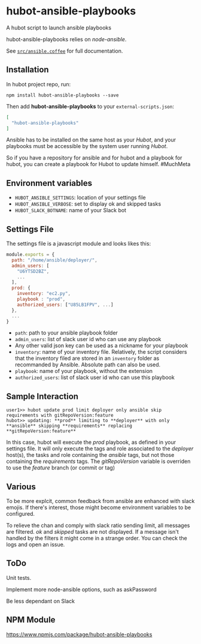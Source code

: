 # hubot-ansible-playbooks

A hubot script to launch ansible playbooks

hubot-ansible-playbooks relies on *node-ansible*.

See [`src/ansible.coffee`](src/ansible.coffee) for full documentation.

## Installation

In hubot project repo, run:

`npm install hubot-ansible-playbooks --save`

Then add **hubot-ansible-playbooks** to your `external-scripts.json`:

```json
[
  "hubot-ansible-playbooks"
]
```

Ansible has to be installed on the same host as your *Hubot*, and your playbooks must be accessible by the system user running *Hubot*.

So if you have a repository for ansible and for hubot and a playbook for hubot, you can create a playbook for Hubot to update himself. #MuchMeta

## Environment variables

- `HUBOT_ANSIBLE_SETTINGS`: location of your settings file
- `HUBOT_ANSIBLE_VERBOSE`: set to display ok and skipped tasks
- `HUBOT_SLACK_BOTNAME`: name of your Slack bot

## Settings File

The settings file is a javascript module and looks likes this:

```javascript
module.exports = {
  path: "/home/ansible/deployer/",
  admin_users: [
    "U6YTSD2BZ",
    ...
  ],
  prod: {
    inventory: "ec2.py",
    playbook : "prod",
    authorized_users: ["U85LB1FPV", ...]
  },
  ...
}
```

- `path`: path to your ansible playbook folder
- `admin_users`: list of slack user id who can use any playbook
- Any other valid json key can be used as a nickname for your playbook
- `inventory`: name of your inventory file. Relatively, the script considers that the inventory filed are stored in an `inventory` folder as recommanded by Ansible. Absolute path can also be used.
- `playbook`: name of your playbook, without the extension
- `authorized_users`: list of slack user id who can use this playbook

## Sample Interaction

```
user1>> hubot update prod limit deployer only ansible skip requirements with gitRepoVersion:feature
hubot>> updating: **prod** limiting to **deployer** with only **ansible** skipping **requirements** replacing **gitRepoVersion:feature**
```

In this case, hubot will execute the *prod* playbook, as defined in your settings file. It will only execute the tags and role associated to the *deployer* host(s), the tasks and role containing the *ansible* tags, but not those containing the *requirements* tags. The *gitRepoVersion* variable is overriden to use the *feature* branch (or commit or tag)

## Various

To be more explcit, common feedback from ansible are enhanced with slack emojis. If there's interest, those might become environment variables to be configured.

To relieve the chan and comply with slack ratio sending limit, all messages are filtered. *ok* and *skipped* tasks are not displayed. If a message isn't handled by the filters it might come in a strange order. You can check the logs and open an issue.

## ToDo

Unit tests.

Implement more node-ansible options, such as askPassword

Be less dependant on Slack

## NPM Module

https://www.npmjs.com/package/hubot-ansible-playbooks
